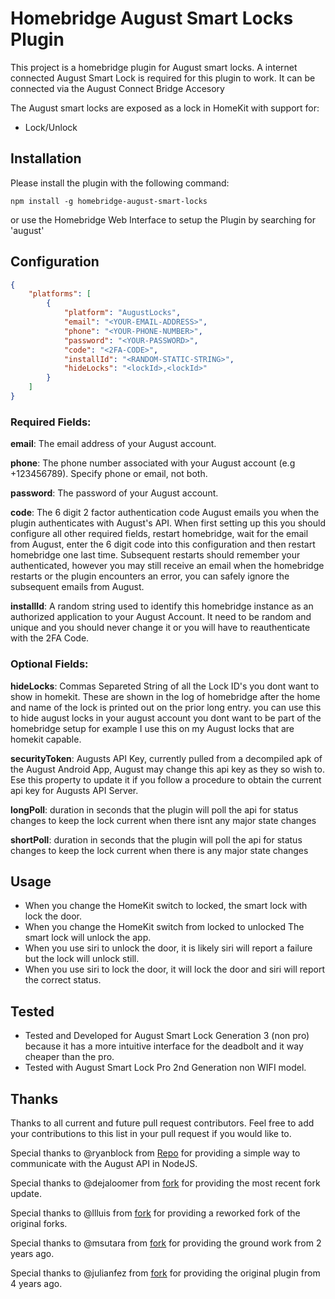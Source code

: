 
# Homebridge August Smart Locks Plugin

This project is a homebridge plugin for August smart locks.
A internet connected August Smart Lock is required for this plugin to work.
It can be connected via the August Connect Bridge Accesory

The August smart locks are exposed as a lock in HomeKit with support for:
- Lock/Unlock

## Installation

Please install the plugin with the following command:

```
npm install -g homebridge-august-smart-locks
```

or use the Homebridge Web Interface to setup the Plugin by searching for 'august'

## Configuration

```json
{
    "platforms": [
        {
            "platform": "AugustLocks",
            "email": "<YOUR-EMAIL-ADDRESS>",
            "phone": "<YOUR-PHONE-NUMBER>",
            "password": "<YOUR-PASSWORD>",
            "code": "<2FA-CODE>",
            "installId": "<RANDOM-STATIC-STRING>",
            "hideLocks": "<lockId>,<lockId>"
        }
    ]
}
```

### Required Fields:

**email**: The email address of your August account.

**phone**: The phone number associated with your August account (e.g +123456789). Specify phone or email, not both. 

**password**: The password of your August account.

**code**: The 6 digit 2 factor authentication code August emails you when the plugin authenticates with August's API. When first setting up this you should configure all other required fields, restart homebridge, wait for the email from August, enter the 6 digit code into this configuration and then restart homebridge one last time. Subsequent restarts should remember your authenticated, however you may still receive an email when the homebridge restarts or the plugin encounters an error, you can safely ignore the subsequent emails from August.

**installId**: A random string used to identify this homebridge instance as an authorized application to your August Account. It need to be random and unique and you should never change it or you will have to reauthenticate with the 2FA Code.

### Optional Fields:

**hideLocks**: Commas Separeted String of all the Lock ID's you dont want to show in homekit. These are shown in the log of homebridge after the home and name of the lock is printed out on the prior long entry. you can use this to hide august locks in your august account you dont want to be part of the homebridge setup for example I use this on my August locks that are homekit capable.

**securityToken**: Augusts API Key, currently pulled from a decompiled apk of the August Android App, August may change this api key as they so wish to. Ese this property to update it if you follow a procedure to obtain the current api key for Augusts API Server.

**longPoll**: duration in seconds that the plugin will poll the api for status changes to keep the lock current when there isnt any major state changes

**shortPoll**: duration in seconds that the plugin will poll the api for status changes to keep the lock current when there is any major state changes


## Usage

* When you change the HomeKit switch to locked, the smart lock with lock the door.
* When you change the HomeKit switch from locked to unlocked The smart lock will unlock the app.
* When you use siri to unlock the door, it is likely siri will report a failure but the lock will unlock still.
* When you use siri to lock the door, it will lock the door and siri will report the correct status.

## Tested

* Tested and Developed for August Smart Lock Generation 3 (non pro) because it has a more intuitive interface for the deadbolt and it way cheaper than the pro.
* Tested with August Smart Lock Pro 2nd Generation non WIFI model.

## Thanks

Thanks to all current and future pull request contributors. Feel free to add your contributions to this list in your pull request if you would like to.

Special thanks to @ryanblock from [Repo](https://github.com/ryanblock/august-connect) for providing a simple way to communicate with the August API in NodeJS.

Special thanks to @dejaloomer from [fork](https://github.com/dejaloomer/homebridge-augustlock) for providing the most recent fork update.

Special thanks to @llluis from [fork](https://github.com/llluis/homebridge-augustlock) for providing a reworked fork of the original forks.

Special thanks to @msutara from [fork](https://github.com/msutara/homebridge-augustlock2) for providing the ground work from 2 years ago.

Special thanks to @julianfez from [fork](https://github.com/julianfez/homebridge-augustlock2) for providing the original plugin from 4 years ago.
